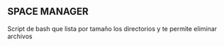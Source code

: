 ## SPACE MANAGER

Script de bash que lista por tamaño los directorios y te permite eliminar archivos
